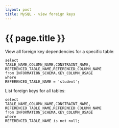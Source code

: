 ```yaml
---
layout: post
title: MySQL - view foreign keys
---
```


{{ page.title }}
================
View all foreign key dependencies for a specific table:

    select
    TABLE_NAME,COLUMN_NAME,CONSTRAINT_NAME, REFERENCED_TABLE_NAME,REFERENCED_COLUMN_NAME
    from INFORMATION_SCHEMA.KEY_COLUMN_USAGE
    where
    REFERENCED_TABLE_NAME = 'student';


List foreign keys for all tables:

    select
    TABLE_NAME,COLUMN_NAME,CONSTRAINT_NAME, REFERENCED_TABLE_NAME,REFERENCED_COLUMN_NAME
    from INFORMATION_SCHEMA.KEY_COLUMN_USAGE
    where
    REFERENCED_TABLE_NAME is not null;
